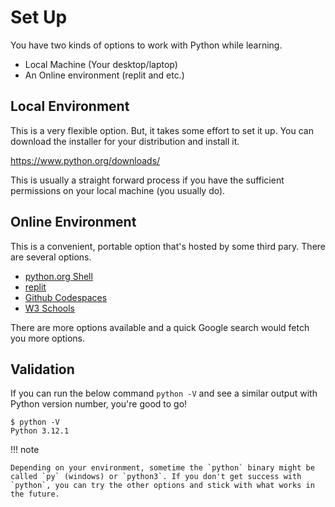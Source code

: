 # Set Up

You have two kinds of options to work with Python while learning.

  * Local Machine (Your desktop/laptop)
  * An Online environment (replit and etc.)

## Local Environment

This is a very flexible option. But, it takes some effort to set it up. You can download the installer for your distribution and install it.

https://www.python.org/downloads/

This is usually a straight forward process if you have the sufficient permissions on your local machine (you usually do).

## Online Environment

This is a convenient, portable option that's hosted by some third pary. There are several options.

  * [python.org Shell](https://www.python.org/shell/)
  * [replit](https://replit.com/)
  * [Github Codespaces](https://github.com/features/codespaces)
  * [W3 Schools](https://www.w3schools.com/python/python_compiler.asp)

There are more options available and a quick Google search would fetch you more options.

## Validation

If you can run the below command `python -V` and see a similar output with Python version number, you're good to go!

```shell
$ python -V
Python 3.12.1
```

!!! note

    Depending on your environment, sometime the `python` binary might be called `py` (windows) or `python3`. If you don't get success with `python`, you can try the other options and stick with what works in the future.
